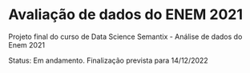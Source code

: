# Avaliação de dados do ENEM 2021
Projeto final do curso de Data Science Semantix - Análise de dados do Enem 2021

Status: Em andamento. Finalização prevista para 14/12/2022 
